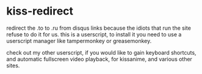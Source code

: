 # kiss-redirect
redirect the .to to .ru from disqus links because the idiots that run the site refuse to do it for us. this is a userscript, to install it you need to use a userscript manager like tampermonkey or greasemonkey.


check out my other userscript, if you would like to gain keyboard shortcuts, and automatic fullscreen video playback, for kissanime, and various other sites.
